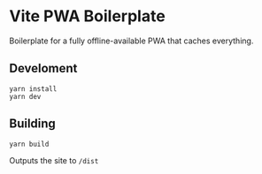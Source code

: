 # Vite PWA Boilerplate

Boilerplate for a fully offline-available PWA that caches everything.

## Develoment

```
yarn install
yarn dev
```

## Building

```
yarn build
```

Outputs the site to `/dist`

